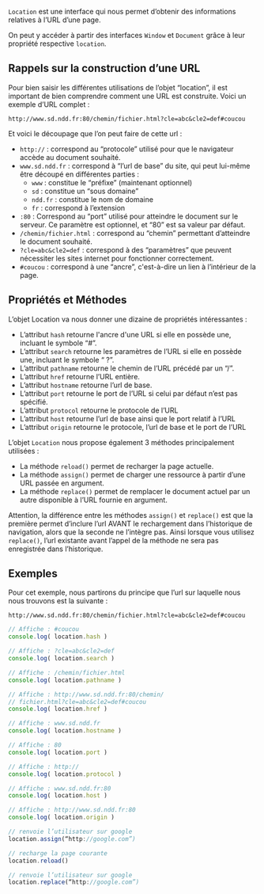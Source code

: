 ```Location``` est une interface qui nous permet d’obtenir des informations relatives à l’URL d’une page.

On peut y accéder à partir des interfaces ```Window``` et ```Document``` grâce à leur propriété respective ```location```.

## Rappels sur la construction d’une URL

Pour bien saisir les différentes utilisations de l’objet “location”, il est important de bien comprendre comment une URL est construite. Voici un exemple d’URL complet :

```http
http://www.sd.ndd.fr:80/chemin/fichier.html?cle=abc&cle2=def#coucou
```

Et voici le découpage que l’on peut faire de cette url : 

- ```http://``` : correspond au “protocole” utilisé pour que le navigateur accède au document souhaité.
- ```www.sd.ndd.fr``` : correspond à “l’url de base” du site, qui peut lui-même être découpé en différentes parties :
    - ```www``` : constitue le “préfixe” (maintenant optionnel)
    - ```sd``` : constitue un “sous domaine”
    - ```ndd.fr``` : constitue le nom de domaine
    - ```fr``` : correspond à l’extension
- ```:80``` : Correspond au “port” utilisé pour atteindre le document sur le serveur. Ce paramètre est optionnel, et “80” est sa valeur par défaut.
- ```/chemin/fichier.html``` : correspond au “chemin” permettant d’atteindre le document souhaité.
- ```?cle=abc&cle2=def``` : correspond à des “paramètres” que peuvent nécessiter les sites internet pour fonctionner correctement.
- ```#coucou``` : correspond à une “ancre”, c'est-à-dire un lien à l’intérieur de la page.

## Propriétés et Méthodes

L’objet Location va nous donner une dizaine de propriétés intéressantes :

- L’attribut ```hash``` retourne l'ancre d'une URL si elle en possède une, incluant le symbole “#”.
- L’attribut ```search``` retourne les paramètres de l’URL si elle en possède une, incluant le symbole “ ?”.
- L’attribut ```pathname``` retourne le chemin de l’URL précédé par un “/”.
- L’attribut ```href``` retourne l’URL entière.
- L’attribut ```hostname``` retourne l’url de base.
- L’attribut ```port``` retourne le port de l’URL si celui par défaut n’est pas spécifié.
- L’attribut ```protocol``` retourne le protocole de l’URL
- L’attribut ```host``` retourne l’url de base ainsi que le port relatif à l’URL
- L’attribut ```origin``` retourne le protocole, l’url de base et le port de l’URL

L’objet ```Location``` nous propose également 3 méthodes principalement utilisées :

- La méthode ```reload()``` permet de recharger la page actuelle.
- La méthode ```assign()``` permet de charger une ressource à partir d’une URL passée en argument.
- La méthode ```replace()``` permet de remplacer le document actuel par un autre disponible à l’URL fournie en argument.

Attention, la différence entre les méthodes ```assign()``` et ```replace()``` est que la première permet d’inclure l’url AVANT le rechargement dans l’historique de navigation, alors que la seconde ne l’intègre pas. Ainsi lorsque vous utilisez ```replace()```, l’url existante avant l’appel de la méthode ne sera pas enregistrée dans l’historique.

## Exemples

Pour cet exemple, nous partirons du principe que l’url sur laquelle nous nous trouvons est la suivante :

```http
http://www.sd.ndd.fr:80/chemin/fichier.html?cle=abc&cle2=def#coucou
```

```js
// Affiche : #coucou
console.log( location.hash )

// Affiche : ?cle=abc&cle2=def
console.log( location.search )

// Affiche : /chemin/fichier.html
console.log( location.pathname )

// Affiche : http://www.sd.ndd.fr:80/chemin/
// fichier.html?cle=abc&cle2=def#coucou
console.log( location.href )

// Affiche : www.sd.ndd.fr
console.log( location.hostname )

// Affiche : 80
console.log( location.port )

// Affiche : http://
console.log( location.protocol )

// Affiche : www.sd.ndd.fr:80
console.log( location.host )

// Affiche : http://www.sd.ndd.fr:80
console.log( location.origin )

// renvoie l’utilisateur sur google
location.assign(“http://google.com”)

// recharge la page courante
location.reload()

// renvoie l’utilisateur sur google
location.replace(“http://google.com”)
```